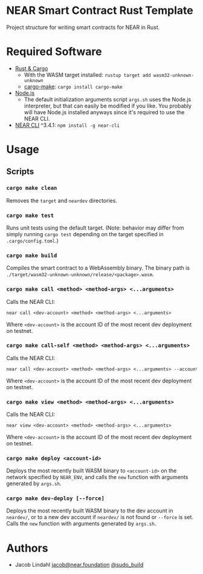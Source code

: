 # NEAR Smart Contract Rust Template

Project structure for writing smart contracts for NEAR in Rust.

# Required Software

- [Rust & Cargo](https://www.rust-lang.org/tools/install)
  - With the WASM target installed: `rustup target add wasm32-unknown-unknown`
  - [cargo-make](https://crates.io/crates/cargo-make): `cargo install cargo-make`
- [Node.js](https://nodejs.org/)
  - The default initialization arguments script `args.sh` uses the Node.js interpreter, but that can easily be modified if you like. You probably will have Node.js installed anyways since it's required to use the NEAR CLI.
- [NEAR CLI](https://docs.near.org/tools/near-cli) ^3.4.1: `npm install -g near-cli`

# Usage

## Scripts

### `cargo make clean`

Removes the `target` and `neardev` directories.

### `cargo make test`

Runs unit tests using the default target. (Note: behavior may differ from simply running `cargo test` depending on the target specified in `.cargo/config.toml`.)

### `cargo make build`

Compiles the smart contract to a WebAssembly binary. The binary path is `./target/wasm32-unknown-unknown/release/<package>.wasm`.

### `cargo make call <method> <method-args> <...arguments>`

Calls the NEAR CLI:

```txt
near call <dev-account> <method> <method-args> <...arguments>
```

Where `<dev-account>` is the account ID of the most recent dev deployment on testnet.

### `cargo make call-self <method> <method-args> <...arguments>`

Calls the NEAR CLI:

```txt
near call <dev-account> <method> <method-args> <...arguments> --accountId <dev-account>
```

Where `<dev-account>` is the account ID of the most recent dev deployment on testnet.

### `cargo make view <method> <method-args> <...arguments>`

Calls the NEAR CLI:

```txt
near view <dev-account> <method> <method-args> <...arguments>
```

Where `<dev-account>` is the account ID of the most recent dev deployment on testnet.

### `cargo make deploy <account-id>`

Deploys the most recently built WASM binary to `<account-id>` on the network specified by `NEAR_ENV`, and calls the `new` function with arguments generated by `args.sh`.

### `cargo make dev-deploy [--force]`

Deploys the most recently built WASM binary to the dev account in `neardev/`, or to a new dev account if `neardev/` is not found or `--force` is set. Calls the `new` function with arguments generated by `args.sh`.

# Authors

- Jacob Lindahl <jacob@near.foundation> [@sudo_build](https://twitter.com/sudo_build)
